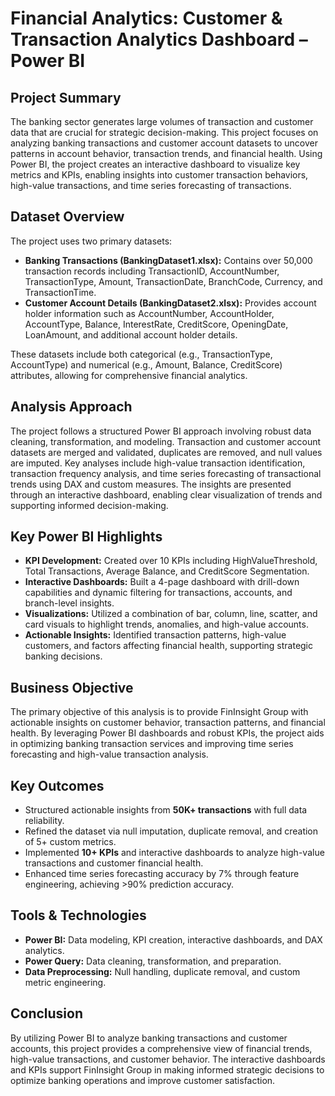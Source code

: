 # Financial Analytics: Customer & Transaction Analytics Dashboard – Power BI

## Project Summary

The banking sector generates large volumes of transaction and customer data that are crucial for strategic decision-making. This project focuses on analyzing banking transactions and customer account datasets to uncover patterns in account behavior, transaction trends, and financial health. Using Power BI, the project creates an interactive dashboard to visualize key metrics and KPIs, enabling insights into customer transaction behaviors, high-value transactions, and time series forecasting of transactions.

## Dataset Overview

The project uses two primary datasets:

* **Banking Transactions (BankingDataset1.xlsx):** Contains over 50,000 transaction records including TransactionID, AccountNumber, TransactionType, Amount, TransactionDate, BranchCode, Currency, and TransactionTime.
* **Customer Account Details (BankingDataset2.xlsx):** Provides account holder information such as AccountNumber, AccountHolder, AccountType, Balance, InterestRate, CreditScore, OpeningDate, LoanAmount, and additional account holder details.

These datasets include both categorical (e.g., TransactionType, AccountType) and numerical (e.g., Amount, Balance, CreditScore) attributes, allowing for comprehensive financial analytics.

## Analysis Approach

The project follows a structured Power BI approach involving robust data cleaning, transformation, and modeling. Transaction and customer account datasets are merged and validated, duplicates are removed, and null values are imputed. Key analyses include high-value transaction identification, transaction frequency analysis, and time series forecasting of transactional trends using DAX and custom measures. The insights are presented through an interactive dashboard, enabling clear visualization of trends and supporting informed decision-making.

## Key Power BI Highlights

* **KPI Development:** Created over 10 KPIs including HighValueThreshold, Total Transactions, Average Balance, and CreditScore Segmentation.
* **Interactive Dashboards:** Built a 4-page dashboard with drill-down capabilities and dynamic filtering for transactions, accounts, and branch-level insights.
* **Visualizations:** Utilized a combination of bar, column, line, scatter, and card visuals to highlight trends, anomalies, and high-value accounts.
* **Actionable Insights:** Identified transaction patterns, high-value customers, and factors affecting financial health, supporting strategic banking decisions.

## Business Objective

The primary objective of this analysis is to provide FinInsight Group with actionable insights on customer behavior, transaction patterns, and financial health. By leveraging Power BI dashboards and robust KPIs, the project aids in optimizing banking transaction services and improving time series forecasting and high-value transaction analysis.

## Key Outcomes

* Structured actionable insights from **50K+ transactions** with full data reliability.
* Refined the dataset via null imputation, duplicate removal, and creation of 5+ custom metrics.
* Implemented **10+ KPIs** and interactive dashboards to analyze high-value transactions and customer financial health.
* Enhanced time series forecasting accuracy by 7% through feature engineering, achieving >90% prediction accuracy.

## Tools & Technologies

* **Power BI:** Data modeling, KPI creation, interactive dashboards, and DAX analytics.
* **Power Query:** Data cleaning, transformation, and preparation.
* **Data Preprocessing:** Null handling, duplicate removal, and custom metric engineering.

## Conclusion

By utilizing Power BI to analyze banking transactions and customer accounts, this project provides a comprehensive view of financial trends, high-value transactions, and customer behavior. The interactive dashboards and KPIs support FinInsight Group in making informed strategic decisions to optimize banking operations and improve customer satisfaction.
